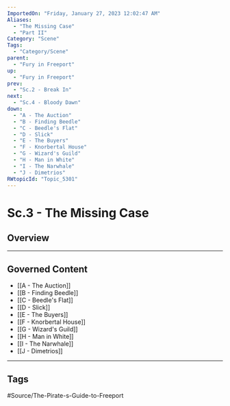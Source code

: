 ```yaml
---
ImportedOn: "Friday, January 27, 2023 12:02:47 AM"
Aliases:
  - "The Missing Case"
  - "Part II"
Category: "Scene"
Tags:
  - "Category/Scene"
parent:
  - "Fury in Freeport"
up:
  - "Fury in Freeport"
prev:
  - "Sc.2 - Break In"
next:
  - "Sc.4 - Bloody Dawn"
down:
  - "A - The Auction"
  - "B - Finding Beedle"
  - "C - Beedle's Flat"
  - "D - Slick"
  - "E - The Buyers"
  - "F - Knorbertal House"
  - "G - Wizard's Guild"
  - "H - Man in White"
  - "I - The Narwhale"
  - "J - Dimetrios"
RWtopicId: "Topic_5301"
---
```

# Sc.3 - The Missing Case
## Overview
---
## Governed Content
- [[A - The Auction]]
- [[B - Finding Beedle]]
- [[C - Beedle's Flat]]
- [[D - Slick]]
- [[E - The Buyers]]
- [[F - Knorbertal House]]
- [[G - Wizard's Guild]]
- [[H - Man in White]]
- [[I - The Narwhale]]
- [[J - Dimetrios]]


---
## Tags
#Source/The-Pirate-s-Guide-to-Freeport

